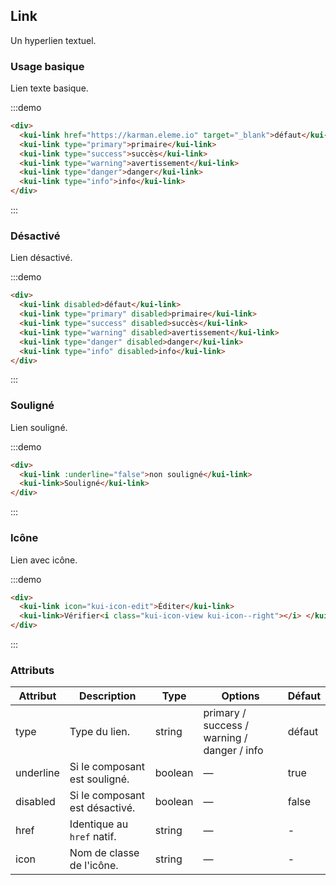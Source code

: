 ## Link

Un hyperlien textuel.

### Usage basique

Lien texte basique.

:::demo

```html
<div>
  <kui-link href="https://karman.eleme.io" target="_blank">défaut</kui-link>
  <kui-link type="primary">primaire</kui-link>
  <kui-link type="success">succès</kui-link>
  <kui-link type="warning">avertissement</kui-link>
  <kui-link type="danger">danger</kui-link>
  <kui-link type="info">info</kui-link>
</div>
```

:::

### Désactivé

Lien désactivé.

:::demo

```html
<div>
  <kui-link disabled>défaut</kui-link>
  <kui-link type="primary" disabled>primaire</kui-link>
  <kui-link type="success" disabled>succès</kui-link>
  <kui-link type="warning" disabled>avertissement</kui-link>
  <kui-link type="danger" disabled>danger</kui-link>
  <kui-link type="info" disabled>info</kui-link>
</div>
```

:::

### Souligné

Lien souligné.

:::demo

```html
<div>
  <kui-link :underline="false">non souligné</kui-link>
  <kui-link>Souligné</kui-link>
</div>
```

:::

### Icône

Lien avec icône.

:::demo

```html
<div>
  <kui-link icon="kui-icon-edit">Éditer</kui-link>
  <kui-link>Vérifier<i class="kui-icon-view kui-icon--right"></i> </kui-link>
</div>
```

:::

### Attributs

| Attribut  | Description                     | Type    | Options                                     | Défaut  |
| --------- | ------------------------------- | ------- | ------------------------------------------- | ------- |
| type      | Type du lien.                   | string  | primary / success / warning / danger / info | défaut  |
| underline | Si le composant est souligné.   | boolean | —                                           | true    |
| disabled  | Si le composant est désactivé.  | boolean | —                                           | false   |
| href      | Identique au `href` natif.      | string  | —                                           | -       |
| icon      | Nom de classe de l'icône.       | string  | —                                           | -       |
